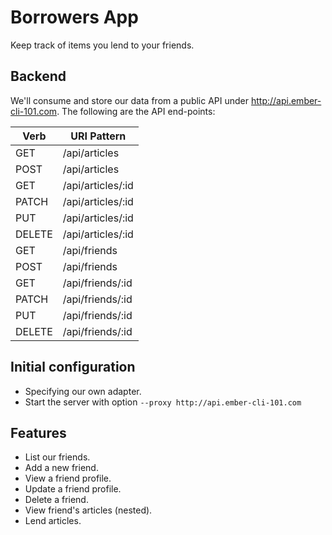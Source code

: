 # Borrowers App

Keep track of items you lend to your friends.

## Backend

We'll consume and store our data from a public API under
http://api.ember-cli-101.com. The following are the API end-points:

<table>
  <thead>
    <tr>
      <th>Verb</th>
      <th>URI Pattern</th>
    </tr>
  </thead>
  <tbody>
    <tr><td>GET</td><td>/api/articles</td></tr>
    <tr><td>POST</td><td>/api/articles</td></tr>
    <tr><td>GET</td><td>/api/articles/:id</td></tr>
    <tr><td>PATCH</td><td>/api/articles/:id</td></tr>
    <tr><td>PUT</td><td>/api/articles/:id</td></tr>
    <tr><td>DELETE</td><td>/api/articles/:id</td></tr>
    <tr><td>GET</td><td>/api/friends</td></tr>
    <tr><td>POST</td><td>/api/friends</td></tr>
    <tr><td>GET</td><td>/api/friends/:id</td></tr>
    <tr><td>PATCH</td><td>/api/friends/:id</td></tr>
    <tr><td>PUT</td><td>/api/friends/:id</td></tr>
    <tr><td>DELETE</td><td>/api/friends/:id</td></tr>
  </tbody>
</table>

## Initial configuration

* Specifying our own adapter.
* Start the server with option `--proxy http://api.ember-cli-101.com`

## Features

* List our friends.
* Add a new friend.
* View a friend profile.
* Update a friend profile.
* Delete a friend.
* View friend's articles (nested).
* Lend articles.
